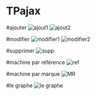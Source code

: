 # TPajax

#ajouter
![ajout1](https://github.com/sana7867/TPajax/assets/147515885/929fb1f6-e101-4a9a-8395-3310a3b2db9a)
![ajout2](https://github.com/sana7867/TPajax/assets/147515885/93913014-6f79-4b6b-828c-4b17c220b060)

#modifier
![modifier1](https://github.com/sana7867/TPajax/assets/147515885/27c365c1-b7cb-4488-b14d-3af8593c9b09)
![modifier2](https://github.com/sana7867/TPajax/assets/147515885/f877bef7-75ae-4c50-b49b-a034502407da)

#supprimer
![supp](https://github.com/sana7867/TPajax/assets/147515885/a1b76319-1fe1-483b-9dba-3e734459b0a9)

#machine par référence
![ref](https://github.com/sana7867/TPajax/assets/147515885/4d0c43c9-c057-4ddf-9936-409b36b3c037)

#machine par marque
![MR](https://github.com/sana7867/TPajax/assets/147515885/cd4c589a-756b-419d-b962-8fbfbd93bfb8)

#le graphe
![le graphe](https://github.com/sana7867/TPajax/assets/147515885/10f049c9-a7c2-4ba5-ab88-a0bd5a3e9ae2)

